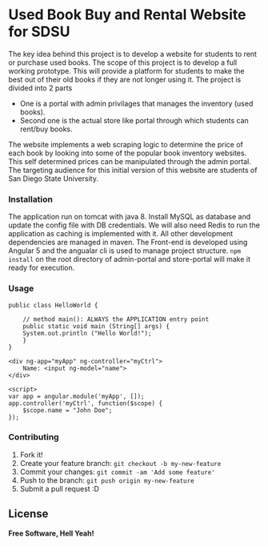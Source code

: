 # Used Book Buy and Rental Website for SDSU

The key idea behind this project is to develop a website for students to rent or purchase used books. The scope of this project is to develop a full working prototype. This will provide a platform for students to make the best out of their old books if they are not longer using it. The project is divided into 2 parts
  - One is a portal with admin privilages that manages the inventory (used books).
  - Second one is the actual store like portal through which students can rent/buy books.

The website implements a web scraping logic to determine the price of each book by looking into some of the popular book inventory websites. This self determined prices can be manipulated through the admin portal. The targeting audience for this initial version of this website are students of San Diego State University.  

### Installation

The application run on tomcat with java 8. Install MySQL as database and update the config file with DB credentials. We will also need Redis to run the application as caching is implemented with it. All other development dependencies are managed in maven. The Front-end is developed using Angular 5 and the angualar cli is used to manage project structure. ```npm install``` on the root directory of admin-portal and store-portal will make it ready for execution.

### Usage

```
public class HelloWorld {

    // method main(): ALWAYS the APPLICATION entry point
    public static void main (String[] args) {
	System.out.println ("Hello World!");
    }
}
```

```
<div ng-app="myApp" ng-controller="myCtrl">
    Name: <input ng-model="name">
</div>

<script>
var app = angular.module('myApp', []);
app.controller('myCtrl', function($scope) {
    $scope.name = "John Doe";
});
```
### Contributing

1. Fork it!
2. Create your feature branch: `git checkout -b my-new-feature`
3. Commit your changes: `git commit -am 'Add some feature'`
4. Push to the branch: `git push origin my-new-feature`
5. Submit a pull request :D

License
----

**Free Software, Hell Yeah!**